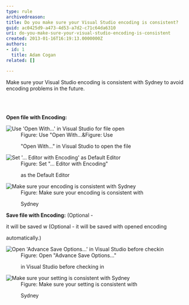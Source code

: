 ```yaml
---
type: rule
archivedreason: 
title: Do you make sure your Visual Studio encoding is consistent?
guid: ac0425d9-a473-4d53-a7d2-c71c64da6310
uri: do-you-make-sure-your-visual-studio-encoding-is-consistent
created: 2013-01-16T16:19:13.0000000Z
authors:
- id: 1
  title: Adam Cogan
related: []

---
```



<p> Make sure your Visual Studio encoding is consistent with Sydney to avoid encoding problems in the future. </p>
<br><excerpt class='endintro'></excerpt><br>
<p>
                   <strong>Open file with Encoding&#58;</strong>
                </p><dl class="Image"><dt>
                        <img alt="Use     'Open With...' in Visual Studio for file open" src="/Communication/RulesToBetterOutsourcing/Pages/Images\OpenFileWithOption.png" /></dt><dd>
                        Figure&#58; Use &quot;Open With...&amp;Figure&#58; Use 

&quot;Open With...&quot; in Visual Studio to open the file</dd></dl><dl class="Image"><dt>
                        <img alt="Set '...     Editor with Encoding' as Default Editor" src="/Communication/RulesToBetterOutsourcing/Pages/Images\OpenFileDialog.png" /></dt><dd>
                        Figure&#58; Set &quot;... Editor with Encoding&quot; 

as 
                        the Default Editor</dd></dl><dl class="Image"><dt>
                        <img alt="Make     sure your encoding is consistent with Sydney" src="/Communication/RulesToBetterOutsourcing/Pages/Images\OpenFileEncoding.png" /></dt><dd>
                        Figure&#58; Make sure your encoding is consistent with 

Sydney
                    </dd></dl><p>
                    <strong>Save file with Encoding&#58;</strong> (Optional - 

it will be saved w (Optional - it will be saved with opened encoding 

automatically.)
                </p><dl class="Image"><dt>
                        <img alt="Open 'Advance Save Options...' in Visual Studio before checkin" src="/Communication/RulesToBetterOutsourcing/Pages/Images\AdvancedSaveOptions.png" /></dt><dd>
                        Figure&#58; Open &quot;Advance Save Options...&quot; 

in Visual Studio before checking in</dd></dl><dl class="Image"><dt>
                        <img alt="Make sure your setting is consistent with Sydney" src="/Communication/RulesToBetterOutsourcing/Pages/Images\AdvancedSaveOptionsEncoding.png" /></dt><dd>
                        Figure&#58; Make sure your setting is consistent with 

Sydney
                    </dd></dl>


